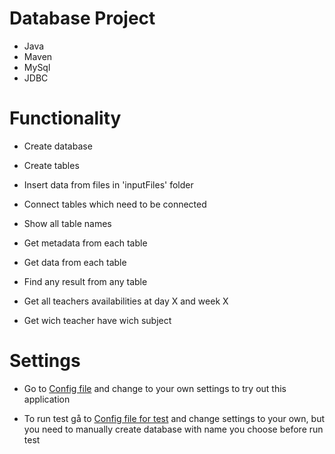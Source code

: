 # Database Project

* Java
* Maven
* MySql
* JDBC

# Functionality

* Create database

* Create tables

* Insert data from files in 'inputFiles' folder

* Connect tables which need to be connected

* Show all table names

* Get metadata from each table

* Get data from each table

* Find any result from any table

* Get all teachers availabilities at day X and week X

* Get wich teacher have wich subject

# Settings

* Go to [Config file](src/main/resources/database.properties) and change to your own settings to try out this application

* To run test gå to [Config file for test](src/test/resources/test-DB-right.properties) and change settings to your own, but you need to manually create database with name you choose before run test